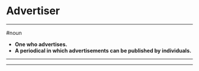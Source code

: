 # Advertiser
---
#noun
- **One who advertises.**
- **A periodical in which advertisements can be published by individuals.**
---
---
